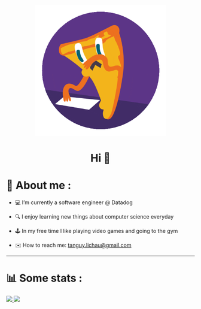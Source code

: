 <div id="header" align="center">
  <img src="pizza.gif" width="350"/>
</div>
<h1 align="center">
  Hi 👋 
</h1>

# 🧑 About me :

- 💻 I’m currently a software engineer @ Datadog

- 🔍 I enjoy learning new things about computer science everyday

- 🕹️ In my free time I like playing video games and going to the gym

- ✉️ How to reach me: tanguy.lichau@gmail.com

---

# 📊 Some stats :

<a href="https://github.com/TanguyLichau">
  <img height="180em" src="http://github-readme-streak-stats.herokuapp.com?user=TanguyLichau&theme=highcontrast&hide_border=true&currStreakLabel=e59e00" />
  <img height="180em" src="https://github-readme-stats-git-masterrstaa-rickstaa.vercel.app/api/top-langs/?username=TanguyLichau&layout=compact&theme=vision-friendly-dark&hide_border=true&count_private=true&exclude_repo=GuessTheFlag&title_color=e59e00" />
 </a>





